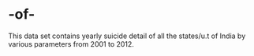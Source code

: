 # -of-
This data set contains yearly suicide detail of all the states/u.t of India by various parameters from 2001 to 2012.
